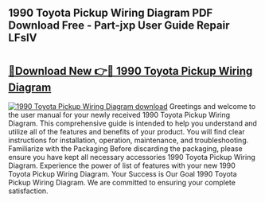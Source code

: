 ## 1990 Toyota Pickup Wiring Diagram PDF Download Free - Part-jxp User Guide Repair LFsIV

# <h2><a href="http://dfk0l5.blite.top/?on=1990+Toyota+Pickup+Wiring+Diagram">🔗Download New 👉🔴 1990 Toyota Pickup Wiring Diagram</a></h2>

[![1990 Toyota Pickup Wiring Diagram download](https://i.imgur.com/lujVjoI.png)](http://dfk0l5.blite.top/?on=1990+Toyota+Pickup+Wiring+Diagram)
Greetings and welcome to the user manual for your newly received 1990 Toyota Pickup Wiring Diagram. This comprehensive guide is intended to help you understand and utilize all of the features and benefits of your product. You will find clear instructions for installation, operation, maintenance, and troubleshooting. Familiarize with the Packaging Before discarding the packaging, please ensure you have kept all necessary accessories 1990 Toyota Pickup Wiring Diagram. Experience the power of list of features with your new 1990 Toyota Pickup Wiring Diagram. Your Success is Our Goal 1990 Toyota Pickup Wiring Diagram. We are committed to ensuring your complete satisfaction.
